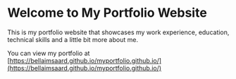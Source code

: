 # Welcome to My Portfolio Website

This is my portfolio website that showcases my work experience, education, technical skills and a little bit more about me. 

You can view my portfolio at [https://bellaimsaard.github.io/myportfolio.github.io/](https://bellaimsaard.github.io/myportfolio.github.io/)
